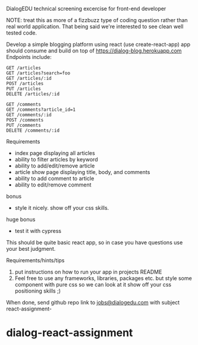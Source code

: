 DialogEDU technical screening excercise for front-end developer

NOTE: treat this as more of a fizzbuzz type of coding question rather than real world application. That being said we're interested to see clean well tested code.


Develop a simple blogging platform using react (use create-react-app)
app should consume and build on top of https://dialog-blog.herokuapp.com
  Endpoints include:

    GET /articles
    GET /articles?search=foo
    GET /articles/:id
    POST /articles
    PUT /articles
    DELETE /articles/:id

    GET /comments
    GET /comments?article_id=1
    GET /comments/:id
    POST /comments
    PUT /comments
    DELETE /comments/:id


Requirements
  - index page displaying all articles
  - ability to filter articles by keyword
  - ability to add/edit/remove article
  - article show page displaying title, body, and comments
  - ability to add comment to article
  - ability to edit/remove comment

bonus
  - style it nicely. show off your css skills.

huge bonus
  - test it with cypress


This should be quite basic react app, so in case you have questions use your best judgment.

Requirements/hints/tips

  1. put instructions on how to run your app in projects README
  2. Feel free to use any frameworks, libraries, packages etc.
      but style some component with pure css so we can look at it
      show off your css positioning skills ;)

When done, send github repo link to jobs@dialogedu.com with subject react-assignment-<your name>
# dialog-react-assignment
